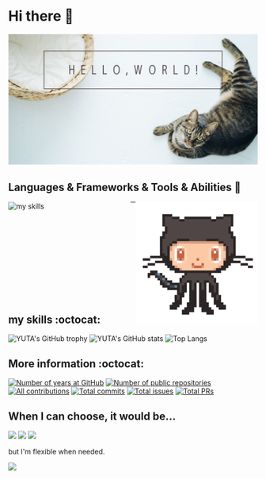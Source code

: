 # Hi there 👋
<img src="./images/hello-world.png" alt="属性" title="タイトル">

## Languages & Frameworks & Tools & Abilities :penguin:

<p><img align="right" width="49%" src="./images/octcat.gif" alt="属性" title="タイトル"></p>

<p><img align="left" width="49%" height="225px" alt="my skills" src="https://skillicons.dev/icons?i=ansible,aws,bash,docker,kubernetes,firebase,github,githubactions,linux,python,vim,neovim,vscode&theme=dark&perline=4"/></p>


---

## my skills :octocat:
<img alt="YUTA's GitHub trophy" src="https://github-profile-trophy.vercel.app/?username=yuta3003&margin-w=5&theme=nord" height="225px">

<img alt="YUTA's GitHub stats" src="https://github-readme-stats.vercel.app/api?username=yuta3003&count_private=true&show_icons=true&theme=nord" height="165px">
<img alt="Top Langs" src="https://github-readme-stats.vercel.app/api/top-langs/?username=yuta3003&layout=compact&theme=nord" height="165px">

<img alt="" src="http://github-profile-summary-cards.vercel.app/api/cards/profile-details?username=yuta3003&theme=nord_dark" height="165px">

<img alt="" src="http://github-profile-summary-cards.vercel.app/api/cards/productive-time?username=yuta3003&theme=nord_dark&utcOffset=9" height="165px">

## More information :octocat:

[![Number of years at GitHub](https://badges.strrl.dev/years/yuta3003)](#)
[![Number of public repositories](https://badges.strrl.dev/repos/yuta3003)](https://github.com/erikw?tab=repositories)
[![All contributions](https://badges.strrl.dev/contributions/all/yuta3003)](#)
[![Total commits](https://badges.strrl.dev/commits/all/yuta3003)](#)
[![Total issues](https://badges.strrl.dev/issues/all/yuta3003)](#)
[![Total PRs](https://badges.strrl.dev/prs/all/yuta3003)](#)

## When I can choose, it would be...

[![](https://img.shields.io/badge/OS-Linux/macOS-informational?style=flat&color=2bbc8a&logo=apple)](#)
[![](https://img.shields.io/badge/Editor-Neovim-informational?style=flat&&color=2bbc8a&logo=neovim)](#)
[![](https://img.shields.io/badge/Shell-zsh-informational?style=flat&&color=2bbc8a&logo=gnubash)](#)

but I'm flexible when needed.

![](https://komarev.com/ghpvc/?username=yuta3003&color=blue)

